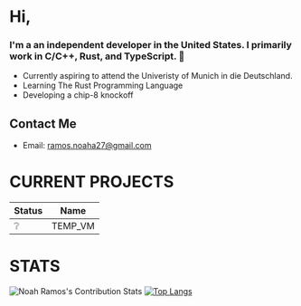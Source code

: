 


# Hi, 
### I'm a an independent developer in the **United States**. I primarily work in C/C++, Rust, and TypeScript.  👋
- Currently aspiring to attend the Univeristy of Munich in die Deutschland.
- Learning The Rust Programming Language
- Developing a chip-8 knockoff

## Contact Me
- Email: ramos.noaha27@gmail.com

# CURRENT PROJECTS

| Status | Name |
|--------|------|
|    ❔   | TEMP_VM |

# STATS
![Noah Ramos's Contribution Stats](https://github-readme-stats.vercel.app/api?username=NoahTheRamos&show_icons=true&theme=gruvbox)
[![Top Langs](https://github-readme-stats.vercel.app/api/top-langs/?username=NoahTheRamos&layout=donut)](https://github.com/NoahTheRamos/github-readme-stats)

